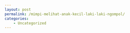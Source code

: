 ```yaml
---
layout: post
permalink: /mimpi-melihat-anak-kecil-laki-laki-ngompol/
categories:
    - Uncategorized
---
```


